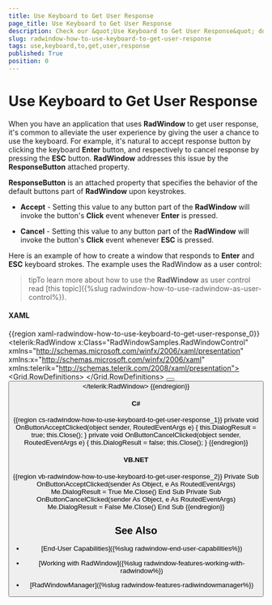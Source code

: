 ```yaml
---
title: Use Keyboard to Get User Response
page_title: Use Keyboard to Get User Response
description: Check our &quot;Use Keyboard to Get User Response&quot; documentation article for the RadWindow WPF control.
slug: radwindow-how-to-use-keyboard-to-get-user-response
tags: use,keyboard,to,get,user,response
published: True
position: 0
---
```


# Use Keyboard to Get User Response

When you have an application that uses __RadWindow__ to get user response, it's common to alleviate the user experience by giving the user a chance to use the keyboard. For example, it's natural to accept response button by clicking the keyboard __Enter__ button, and respectively to cancel response by pressing the __ESC__ button. __RadWindow__ addresses this issue by the __ResponseButton__ attached property.

__ResponseButton__ is an attached property that specifies the behavior of the default buttons part of __RadWindow__ upon keystrokes.

* __Accept__ - Setting this value to any button part of the __RadWindow__ will invoke the button's __Click__ event whenever __Enter__ is pressed.

* __Cancel__ - Setting this value to any button part of the __RadWindow__ will invoke the button's __Click__ event whenever __ESC__ is pressed.

Here is an example of how to create a window that responds to __Enter__ and __ESC__ keyboard strokes. The example uses the RadWindow as a user control:

>tipTo learn more about how to use the __RadWindow__ as user control read [this topic]({%slug radwindow-how-to-use-radwindow-as-user-control%}).

#### __XAML__

{{region xaml-radwindow-how-to-use-keyboard-to-get-user-response_0}}
	<telerik:RadWindow x:Class="RadWindowSamples.RadWindowControl"
	                   xmlns="http://schemas.microsoft.com/winfx/2006/xaml/presentation"
	                   xmlns:x="http://schemas.microsoft.com/winfx/2006/xaml"
	                   xmlns:telerik="http://schemas.telerik.com/2008/xaml/presentation">
	    <Grid>
	        <Grid.RowDefinitions>
	            <RowDefinition Height="100" />
	            <RowDefinition Height="*" />
	        </Grid.RowDefinitions>
	        <Rectangle Grid.Row="0"
	                   Fill="LemonChiffon"
	                   Width="100"
	                   Height="100" />
	        <StackPanel Grid.Row="1"
	                    Orientation="Horizontal">
	            <Button Click="OnButtonAcceptClicked"
	                    Content="Accept"
	                    telerik:RadWindow.ResponseButton="Accept" />
	            <Button Click="OnButtonCancelClicked"
	                    Content="Cancel"
	                    telerik:RadWindow.ResponseButton="Cancel" />
	        </StackPanel>
	    </Grid>
	</telerik:RadWindow>
{{endregion}}

#### __C#__

{{region cs-radwindow-how-to-use-keyboard-to-get-user-response_1}}
	private void OnButtonAcceptClicked(object sender, RoutedEventArgs e)
	{
	    this.DialogResult = true;
	    this.Close();
	}
	private void OnButtonCancelClicked(object sender, RoutedEventArgs e)
	{
	    this.DialogResult = false;
	    this.Close();
	}
{{endregion}}

#### __VB.NET__

{{region vb-radwindow-how-to-use-keyboard-to-get-user-response_2}}
	Private Sub OnButtonAcceptClicked(sender As Object, e As RoutedEventArgs)
	    Me.DialogResult = True
	    Me.Close()
	End Sub
	Private Sub OnButtonCancelClicked(sender As Object, e As RoutedEventArgs)
	    Me.DialogResult = False
	    Me.Close()
	End Sub
{{endregion}}

## See Also

 * [End-User Capabilities]({%slug radwindow-end-user-capabilities%})

 * [Working with RadWindow]({%slug radwindow-features-working-with-radwindow%})

 * [RadWindowManager]({%slug radwindow-features-radiwindowmanager%})

